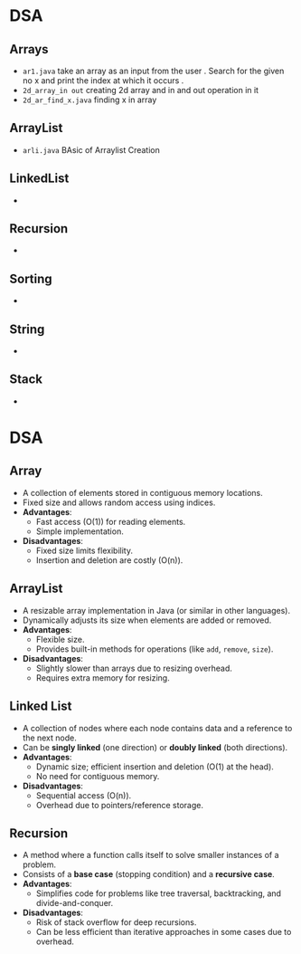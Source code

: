 # DSA

## Arrays

- `ar1.java` take an array as an input from the user . Search for the given no x and print the index at which it occurs . 
- `2d_array_in out` creating 2d array and in and out operation in it 
- `2d_ar_find_x.java`  finding x in array 

## ArrayList
- `arli.java` BAsic of Arraylist Creation 

## LinkedList
-

## Recursion
-

## Sorting
-

## String
-

## Stack
-





# DSA

## Array
- A collection of elements stored in contiguous memory locations.
- Fixed size and allows random access using indices.
- **Advantages**:
  - Fast access (O(1)) for reading elements.
  - Simple implementation.
- **Disadvantages**:
  - Fixed size limits flexibility.
  - Insertion and deletion are costly (O(n)).

## ArrayList
- A resizable array implementation in Java (or similar in other languages).
- Dynamically adjusts its size when elements are added or removed.
- **Advantages**:
  - Flexible size.
  - Provides built-in methods for operations (like `add`, `remove`, `size`).
- **Disadvantages**:
  - Slightly slower than arrays due to resizing overhead.
  - Requires extra memory for resizing.

## Linked List
- A collection of nodes where each node contains data and a reference to the next node.
- Can be **singly linked** (one direction) or **doubly linked** (both directions).
- **Advantages**:
  - Dynamic size; efficient insertion and deletion (O(1) at the head).
  - No need for contiguous memory.
- **Disadvantages**:
  - Sequential access (O(n)).
  - Overhead due to pointers/reference storage.

## Recursion
- A method where a function calls itself to solve smaller instances of a problem.
- Consists of a **base case** (stopping condition) and a **recursive case**.
- **Advantages**:
  - Simplifies code for problems like tree traversal, backtracking, and divide-and-conquer.
- **Disadvantages**:
  - Risk of stack overflow for deep recursions.
  - Can be less efficient than iterative approaches in some cases due to overhead.
